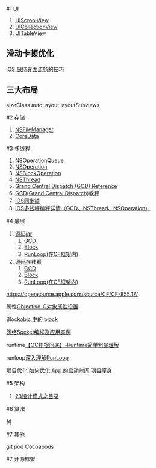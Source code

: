#1 UI

1. [UIScroolView](http://blog.csdn.net/y550918116j/article/details/52022330)
2. [UICollectionView](http://blog.csdn.net/y550918116j/article/details/52024819)
3. [UITableView](http://blog.csdn.net/y550918116j/article/details/52021586)

## 滑动卡顿优化

[iOS 保持界面流畅的技巧](http://blog.ibireme.com/2015/11/12/smooth_user_interfaces_for_ios/)

## 三大布局

sizeClass autoLayout layoutSubviews

#2 存储

1. [NSFileManager](http://blog.csdn.net/y550918116j/article/details/52815990)
2. [CoreData](http://blog.csdn.net/y550918116j/article/category/6475388)

#3 多线程

1. [NSOperationQueue](http://blog.csdn.net/y550918116j/article/details/50836823)
2. [NSOperation](http://blog.csdn.net/y550918116j/article/details/50836813)
3. [NSBlockOperation](http://blog.csdn.net/y550918116j/article/details/50836819)
4. [NSThread](http://blog.csdn.net/y550918116j/article/details/50612230)
5. [Grand Central Dispatch (GCD) Reference](http://blog.csdn.net/y550918116j/article/details/52385222)
6. [GCD(Grand Central Dispatch)教程](http://www.dreamingwish.com/article/gcdgrand-central-dispatch-jiao-cheng.html)
7. [iOS同步锁](http://blog.csdn.net/y550918116j/article/details/62430893)
8. [iOS多线程编程详情（GCD、NSThread、NSOperation）](http://lib.csdn.net/article/ios/57715)

#4 底层

1. [源码jar](https://opensource.apple.com/tarballs/)
	1. [GCD](https://opensource.apple.com/tarballs/libdispatch/)
	2. [Block](https://opensource.apple.com/tarballs/libclosure/)
	3. [RunLoop(在CF框架内)](https://opensource.apple.com/tarballs/CF/)
2. [源码在线看](https://opensource.apple.com/source/)
	1. [GCD](https://opensource.apple.com/source/libdispatch/)
	2. [Block](https://opensource.apple.com/source/libclosure/)
	3. [RunLoop(在CF框架内)](https://opensource.apple.com/source/CF/)



https://opensource.apple.com/source/CF/CF-855.17/

属性[Objective-C对象属性设置](http://blog.csdn.net/y550918116j/article/details/48968955)

Block[objc 中的 block](http://blog.ibireme.com/2013/11/27/objc-block/)

[网络Socket编程及应用实例](http://lib.csdn.net/article/embeddeddevelopment/60828)

runtime[【OC刨根问底】-Runtime简单粗暴理解](http://www.jianshu.com/p/f900de4a1495)

runloop[深入理解RunLoop](http://blog.ibireme.com/2015/05/18/runloop/)

项目优化
[如何优化 App 的启动时间](http://www.dreamingwish.com/articlelist/tag/block)
[项目瘦身](https://raw.githubusercontent.com/937447974/Blog/master/Resources/2017031401.png)

#5 架构

1. [23设计模式之目录](http://blog.csdn.net/y550918116j/article/details/50072719)

#6 算法

树

#7 其他

git
pod
Cocoapods

#7 开源框架

